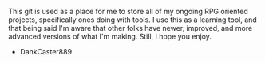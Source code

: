 This git is used as a place for me to store all of my ongoing RPG oriented projects, specifically ones doing with tools. I use this as a learning tool, and that being said I'm aware that other folks have newer, improved, and more advanced versions of what I'm making. Still, I hope you enjoy.
- DankCaster889
